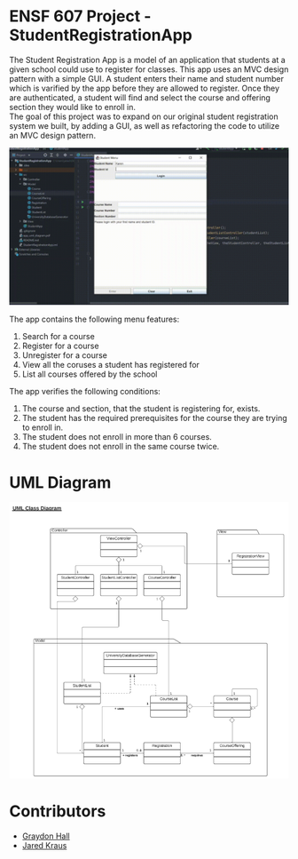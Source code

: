 # ENSF 607 Project - StudentRegistrationApp

The Student Registration App is a model of an 
application that students at a given school could use to 
register for classes. This app uses an MVC design 
pattern with a simple GUI. A student enters their name 
and student number which is varified by the app before they are allowed to register. 
Once they are authenticated, a student will find and select the course and offering section they 
would like to enroll in.<br>
The goal of this project was to expand on our original student registration system we 
built, by adding a GUI, as well as refactoring the code to utilize an MVC design pattern.

![StudentRegistrationExample](StudentRegistrationApp.gif)

The app contains the following menu features:
1. Search for a course
2. Register for a course
3. Unregister for a course
4. View all the coruses a student has registered for
5. List all courses offered by the school

The app verifies the following conditions:
1. The course and section, that the student is registering for, exists.
2. The student has the required prerequisites for the course they are trying to enroll in.
3. The student does not enroll in more than 6 courses.
4. The student does not enroll in the same course twice.

# UML Diagram
![](UMLDiagram.png)

# Contributors
* [Graydon Hall](https://github.com/GraydonHall42)
* [Jared Kraus](https://github.com/JaredKraus)
